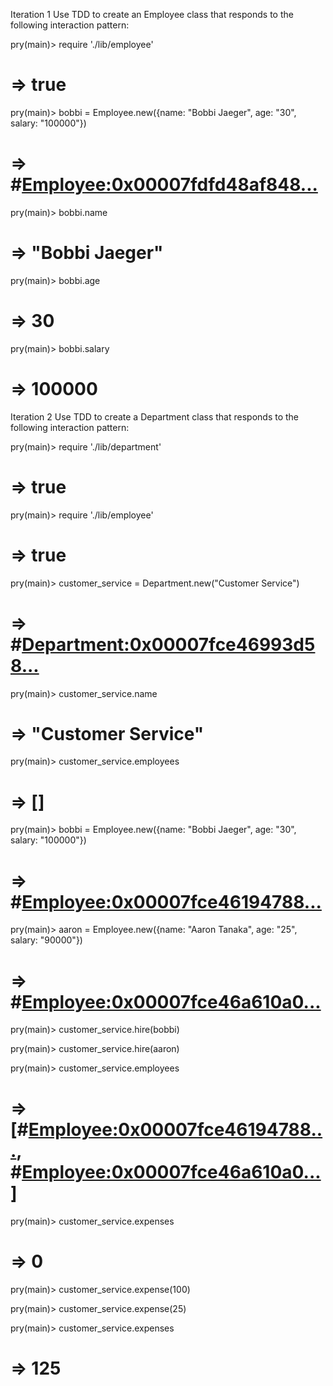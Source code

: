 Iteration 1
Use TDD to create an Employee class that responds to the following interaction pattern:

pry(main)> require './lib/employee'
# => true

pry(main)> bobbi = Employee.new({name: "Bobbi Jaeger", age: "30", salary: "100000"})
# => #<Employee:0x00007fdfd48af848...>

pry(main)> bobbi.name
# => "Bobbi Jaeger"

pry(main)> bobbi.age
# => 30

pry(main)> bobbi.salary
# => 100000


Iteration 2
Use TDD to create a Department class that responds to the following interaction pattern:

pry(main)> require './lib/department'
# => true

pry(main)> require './lib/employee'
# => true

pry(main)> customer_service = Department.new("Customer Service")    
# => #<Department:0x00007fce46993d58...>

pry(main)> customer_service.name
# => "Customer Service"

pry(main)> customer_service.employees
# => []

pry(main)> bobbi = Employee.new({name: "Bobbi Jaeger", age: "30", salary: "100000"})
# => #<Employee:0x00007fce46194788...>

pry(main)> aaron = Employee.new({name: "Aaron Tanaka", age: "25", salary: "90000"})  
# => #<Employee:0x00007fce46a610a0...>

pry(main)> customer_service.hire(bobbi)

pry(main)> customer_service.hire(aaron)    

pry(main)> customer_service.employees
# => [#<Employee:0x00007fce46194788...>, #<Employee:0x00007fce46a610a0...>]

pry(main)> customer_service.expenses
# => 0

pry(main)> customer_service.expense(100)

pry(main)> customer_service.expense(25)    

pry(main)> customer_service.expenses
# => 125
